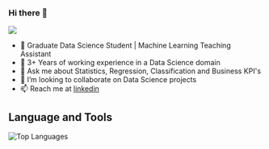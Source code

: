 ### Hi there 👋

![](https://komarev.com/ghpvc/?username=Dpakkk&color=green)

- 🔭 Graduate Data Science Student | Machine Learning Teaching Assistant
- 🌱 3+ Years of working experience in a Data Science domain
- 💬 Ask me about Statistics, Regression, Classification and Business KPI's
- 👯 I’m looking to collaborate on Data Science projects
- 📫 Reach me at [linkedin](https://www.linkedin.com/in/bikpo/)


## **Language and Tools**

![Top Languages](https://github-readme-stats.vercel.app/api/top-langs/?username=Dpakkk&theme=graywhite)
